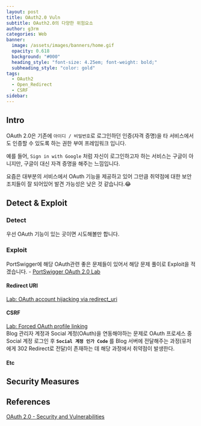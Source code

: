 ```yaml
---
layout: post
title: OAuth2.0 Vuln
subtitle: OAuth2.0의 다양한 위험요소
author: g3rm
categories: Web
banner:
  image: /assets/images/banners/home.gif
  opacity: 0.618
  background: "#000"
  heading_style: "font-size: 4.25em; font-weight: bold;"
  subheading_style: "color: gold"
tags:
  - OAuth2
  - Open_Redirect
  - CSRF
sidebar:
---
```

## Intro
OAuth 2.0은 기존에 `아이디 / 비밀번호`로 로그인하던 인증(자격 증명)을 타 서비스에서도 인증할 수 있도록 하는 권한 부여 프레임워크 입니다.   

예를 들어, `Sign in with Google` 처럼 자신이 로그인하고자 하는 서비스는 구글이 아니지만, 구글이 대신 자격 증명을 해주는 느낌입니다.  

요즘은 대부분의 서비스에서 OAuth 기능을 제공하고 있어 그만큼 취약점에 대한 보안 조치들이 잘 되어있어 발견 가능성은 낮은 것 같습니다.😂   
## Detect & Exploit 
### Detect
우선 OAuth 기능이 있는 곳이면 시도해볼만 합니다.    
### Exploit
PortSwigger에 해당 OAuth관련 좋은 문제들이 있어서 해당 문제 풀이로 Exploit을 적겠습니다. - [PortSwigger OAuth 2.0 Lab](https://portswigger.net/web-security/oauth)   
#### Redirect URI
[Lab: OAuth account hijacking via redirect_uri](https://portswigger.net/web-security/oauth/lab-oauth-account-hijacking-via-redirect-uri)   

#### CSRF
[Lab: Forced OAuth profile linking](https://portswigger.net/web-security/oauth/lab-oauth-forced-oauth-profile-linking)   
Blog 관리자 계정과 Social 계정(OAuth)을 연동해야하는 문제로 OAuth 프로세스 중 Social 계정 로그인 후 **`Social 계정 인가 Code`** 를 Blog 서버에 전달해주는 과정(유저에게 302 Redirect로 전달)이 존재하는 데 해당 과정에서 취약점이 발생한다.



#### Etc


## Security Measures
   
## References
[OAuth 2.0 - Security and Vulnerabilities](https://medium.com/@ibm_ptc_security/oauth-2-0-security-and-vulnerabilities-86e64c22b03d)   